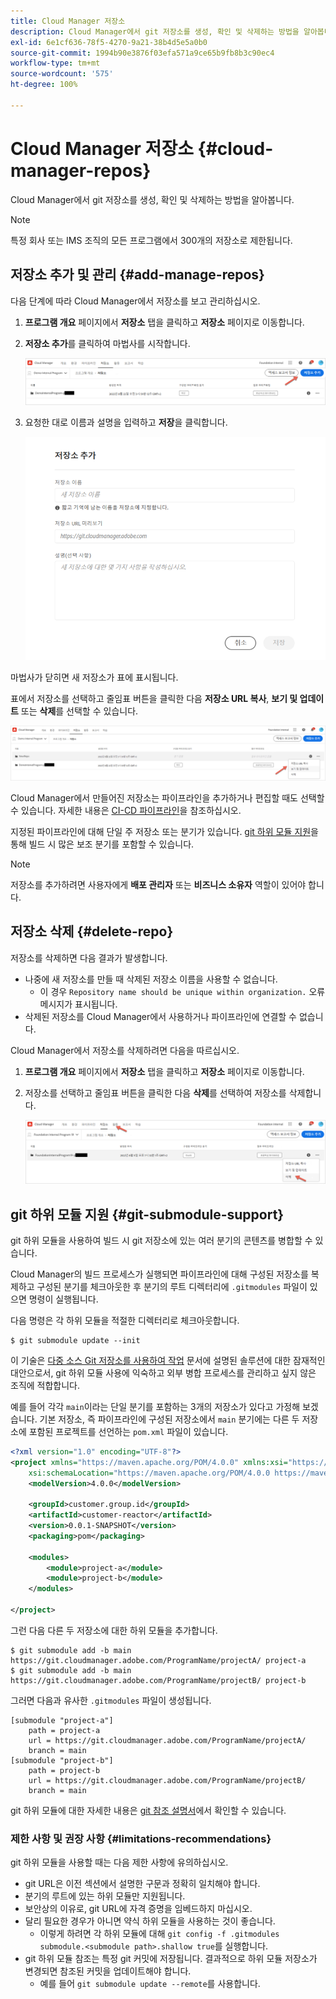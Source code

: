 ```yaml
---
title: Cloud Manager 저장소
description: Cloud Manager에서 git 저장소를 생성, 확인 및 삭제하는 방법을 알아봅니다.
exl-id: 6e1cf636-78f5-4270-9a21-38b4d5e5a0b0
source-git-commit: 1994b90e3876f03efa571a9ce65b9fb8b3c90ec4
workflow-type: tm+mt
source-wordcount: '575'
ht-degree: 100%

---
```



# Cloud Manager 저장소 {#cloud-manager-repos}

Cloud Manager에서 git 저장소를 생성, 확인 및 삭제하는 방법을 알아봅니다.

>[!NOTE]
>
>특정 회사 또는 IMS 조직의 모든 프로그램에서 300개의 저장소로 제한됩니다.

## 저장소 추가 및 관리 {#add-manage-repos}

다음 단계에 따라 Cloud Manager에서 저장소를 보고 관리하십시오.

1. **프로그램 개요** 페이지에서 **저장소** 탭을 클릭하고 **저장소** 페이지로 이동합니다.

1. **저장소 추가**&#x200B;를 클릭하여 마법사를 시작합니다.

   ![저장소 추가 버튼](/help/implementing/cloud-manager/assets/repos/create-repo2.png)

1. 요청한 대로 이름과 설명을 입력하고 **저장**&#x200B;을 클릭합니다.

   ![저장소 추가 대화 상자](/help/implementing/cloud-manager/assets/repos/repo-1.png)

마법사가 닫히면 새 저장소가 표에 표시됩니다.

표에서 저장소를 선택하고 줄임표 버튼을 클릭한 다음 **저장소 URL 복사**, **보기 및 업데이트** 또는 **삭제**&#x200B;를 선택할 수 있습니다.

![저장소 옵션](/help/implementing/cloud-manager/assets/repos/create-repo3.png)

Cloud Manager에서 만들어진 저장소는 파이프라인을 추가하거나 편집할 때도 선택할 수 있습니다. 자세한 내용은 [CI-CD 파이프라인](/help/implementing/cloud-manager/configuring-pipelines/introduction-ci-cd-pipelines.md)을 참조하십시오.

지정된 파이프라인에 대해 단일 주 저장소 또는 분기가 있습니다. [git 하위 모듈 지원](#git-submodule-support)을 통해 빌드 시 많은 보조 분기를 포함할 수 있습니다.

>[!NOTE]
>
>저장소를 추가하려면 사용자에게 **배포 관리자** 또는 **비즈니스 소유자** 역할이 있어야 합니다.

## 저장소 삭제 {#delete-repo}

저장소를 삭제하면 다음 결과가 발생합니다.

* 나중에 새 저장소를 만들 때 삭제된 저장소 이름을 사용할 수 없습니다.
   * 이 경우 `Repository name should be unique within organization.` 오류 메시지가 표시됩니다.
* 삭제된 저장소를 Cloud Manager에서 사용하거나 파이프라인에 연결할 수 없습니다.

Cloud Manager에서 저장소를 삭제하려면 다음을 따르십시오.

1. **프로그램 개요** 페이지에서 **저장소** 탭을 클릭하고 **저장소** 페이지로 이동합니다.

1. 저장소를 선택하고 줄임표 버튼을 클릭한 다음 **삭제**&#x200B;를 선택하여 저장소를 삭제합니다.

   ![저장소 삭제](/help/implementing/cloud-manager/assets/repos/delete-repo.png)

## git 하위 모듈 지원 {#git-submodule-support}

git 하위 모듈을 사용하여 빌드 시 git 저장소에 있는 여러 분기의 콘텐츠를 병합할 수 있습니다.

Cloud Manager의 빌드 프로세스가 실행되면 파이프라인에 대해 구성된 저장소를 복제하고 구성된 분기를 체크아웃한 후 분기의 루트 디렉터리에 `.gitmodules` 파일이 있으면 명령이 실행됩니다.

다음 명령은 각 하위 모듈을 적절한 디렉터리로 체크아웃합니다.

```
$ git submodule update --init
```

이 기술은 [다중 소스 Git 저장소를 사용하여 작업](/help/implementing/cloud-manager/managing-code/working-with-multiple-source-git-repositories.md) 문서에 설명된 솔루션에 대한 잠재적인 대안으로서, git 하위 모듈 사용에 익숙하고 외부 병합 프로세스를 관리하고 싶지 않은 조직에 적합합니다.

예를 들어 각각 `main`이라는 단일 분기를 포함하는 3개의 저장소가 있다고 가정해 보겠습니다. 기본 저장소, 즉 파이프라인에 구성된 저장소에서 `main` 분기에는 다른 두 저장소에 포함된 프로젝트를 선언하는 `pom.xml` 파일이 있습니다.

```xml
<?xml version="1.0" encoding="UTF-8"?>
<project xmlns="https://maven.apache.org/POM/4.0.0" xmlns:xsi="https://www.w3.org/2001/XMLSchema-instance"
    xsi:schemaLocation="https://maven.apache.org/POM/4.0.0 https://maven.apache.org/maven-v4_0_0.xsd">
    <modelVersion>4.0.0</modelVersion>
   
    <groupId>customer.group.id</groupId>
    <artifactId>customer-reactor</artifactId>
    <version>0.0.1-SNAPSHOT</version>
    <packaging>pom</packaging>
   
    <modules>
        <module>project-a</module>
        <module>project-b</module>
    </modules>
   
</project>
```

그런 다음 다른 두 저장소에 대한 하위 모듈을 추가합니다.

```shell
$ git submodule add -b main https://git.cloudmanager.adobe.com/ProgramName/projectA/ project-a
$ git submodule add -b main https://git.cloudmanager.adobe.com/ProgramName/projectB/ project-b
```

그러면 다음과 유사한 `.gitmodules` 파일이 생성됩니다.

```text
[submodule "project-a"]
    path = project-a
    url = https://git.cloudmanager.adobe.com/ProgramName/projectA/
    branch = main
[submodule "project-b"]
    path = project-b
    url = https://git.cloudmanager.adobe.com/ProgramName/projectB/
    branch = main
```

git 하위 모듈에 대한 자세한 내용은 [git 참조 설명서](https://git-scm.com/book/en/v2/Git-Tools-Submodules)에서 확인할 수 있습니다.

### 제한 사항 및 권장 사항 {#limitations-recommendations}

git 하위 모듈을 사용할 때는 다음 제한 사항에 유의하십시오.

* git URL은 이전 섹션에서 설명한 구문과 정확히 일치해야 합니다.
* 분기의 루트에 있는 하위 모듈만 지원됩니다.
* 보안상의 이유로, git URL에 자격 증명을 임베드하지 마십시오.
* 달리 필요한 경우가 아니면 약식 하위 모듈을 사용하는 것이 좋습니다.
   * 이렇게 하려면 각 하위 모듈에 대해 `git config -f .gitmodules submodule.<submodule path>.shallow true`를 실행합니다.
* git 하위 모듈 참조는 특정 git 커밋에 저장됩니다. 결과적으로 하위 모듈 저장소가 변경되면 참조된 커밋을 업데이트해야 합니다.
   * 예를 들어 `git submodule update --remote`를 사용합니다.
